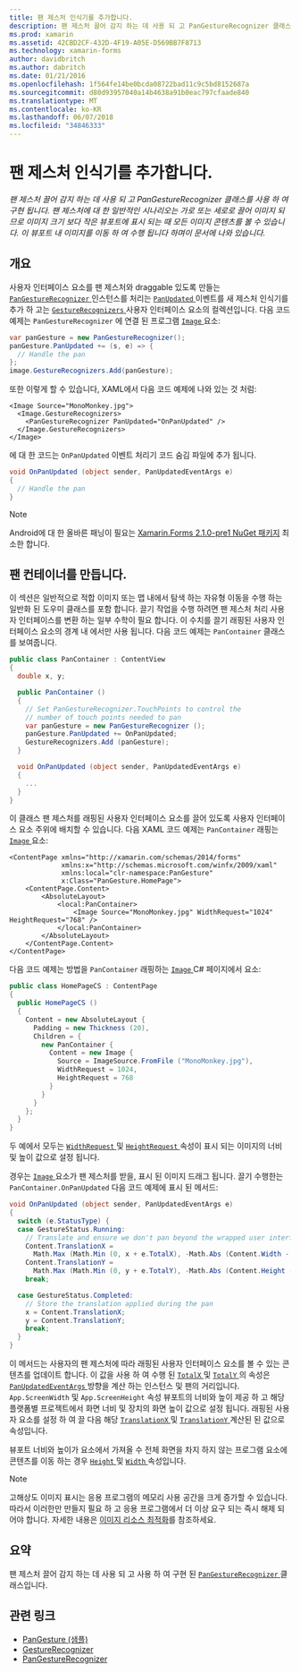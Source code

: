 ```yaml
---
title: 팬 제스처 인식기를 추가합니다.
description: 팬 제스처 끌어 감지 하는 데 사용 되 고 PanGestureRecognizer 클래스를 사용 하 여 구현 됩니다. 팬 제스처에 대 한 일반적인 시나리오는 가로 또는 세로로 끌어 이미지 되므로 이미지 크기 보다 작은 뷰포트에 표시 되는 때 모든 이미지 콘텐츠를 볼 수 있습니다. 이 뷰포트 내 이미지를 이동 하 여 수행 됩니다 하며이 문서에 나와 있습니다.
ms.prod: xamarin
ms.assetid: 42CBD2CF-432D-4F19-A05E-D569BB7F8713
ms.technology: xamarin-forms
author: davidbritch
ms.author: dabritch
ms.date: 01/21/2016
ms.openlocfilehash: 1f564fe14be0bcda08722bad11c9c5bd8152687a
ms.sourcegitcommit: d80d93957040a14b4638a91b0eac797cfaade840
ms.translationtype: MT
ms.contentlocale: ko-KR
ms.lasthandoff: 06/07/2018
ms.locfileid: "34846333"
---
```

# <a name="adding-a-pan-gesture-recognizer"></a>팬 제스처 인식기를 추가합니다.

_팬 제스처 끌어 감지 하는 데 사용 되 고 PanGestureRecognizer 클래스를 사용 하 여 구현 됩니다. 팬 제스처에 대 한 일반적인 시나리오는 가로 또는 세로로 끌어 이미지 되므로 이미지 크기 보다 작은 뷰포트에 표시 되는 때 모든 이미지 콘텐츠를 볼 수 있습니다. 이 뷰포트 내 이미지를 이동 하 여 수행 됩니다 하며이 문서에 나와 있습니다._

## <a name="overview"></a>개요

사용자 인터페이스 요소를 팬 제스처와 draggable 있도록 만들는 [ `PanGestureRecognizer` ](https://developer.xamarin.com/api/type/Xamarin.Forms.PanGestureRecognizer/) 인스턴스를 처리는 [ `PanUpdated` ](https://developer.xamarin.com/api/event/Xamarin.Forms.PanGestureRecognizer.PanUpdated/) 이벤트를 새 제스처 인식기를 추가 하 고는 [ `GestureRecognizers` ](https://developer.xamarin.com/api/property/Xamarin.Forms.View.GestureRecognizers/) 사용자 인터페이스 요소의 컬렉션입니다. 다음 코드 예제는 `PanGestureRecognizer` 에 연결 된 프로그램 [ `Image` ](https://developer.xamarin.com/api/type/Xamarin.Forms.Image/) 요소:

```csharp
var panGesture = new PanGestureRecognizer();
panGesture.PanUpdated += (s, e) => {
  // Handle the pan
};
image.GestureRecognizers.Add(panGesture);
```

또한 이렇게 할 수 있습니다, XAML에서 다음 코드 예제에 나와 있는 것 처럼:

```xaml
<Image Source="MonoMonkey.jpg">
  <Image.GestureRecognizers>
    <PanGestureRecognizer PanUpdated="OnPanUpdated" />
  </Image.GestureRecognizers>
</Image>
```

에 대 한 코드는 `OnPanUpdated` 이벤트 처리기 코드 숨김 파일에 추가 됩니다.

```csharp
void OnPanUpdated (object sender, PanUpdatedEventArgs e)
{
  // Handle the pan
}
```

> [!NOTE]
> Android에 대 한 올바른 패닝이 필요는 [Xamarin.Forms 2.1.0-pre1 NuGet 패키지](https://www.nuget.org/packages/Xamarin.Forms/2.1.0.6501-pre1) 최소한 합니다.

## <a name="creating-a-pan-container"></a>팬 컨테이너를 만듭니다.

이 섹션은 일반적으로 적합 이미지 또는 맵 내에서 탐색 하는 자유형 이동을 수행 하는 일반화 된 도우미 클래스를 포함 합니다. 끌기 작업을 수행 하려면 팬 제스처 처리 사용자 인터페이스를 변환 하는 일부 수학이 필요 합니다. 이 수치를 끌기 래핑된 사용자 인터페이스 요소의 경계 내 에서만 사용 됩니다. 다음 코드 예제는 `PanContainer` 클래스를 보여줍니다.

```csharp
public class PanContainer : ContentView
{
  double x, y;

  public PanContainer ()
  {
    // Set PanGestureRecognizer.TouchPoints to control the
    // number of touch points needed to pan
    var panGesture = new PanGestureRecognizer ();
    panGesture.PanUpdated += OnPanUpdated;
    GestureRecognizers.Add (panGesture);
  }

  void OnPanUpdated (object sender, PanUpdatedEventArgs e)
  {
    ...
  }
}
```

이 클래스 팬 제스처를 래핑된 사용자 인터페이스 요소를 끌어 있도록 사용자 인터페이스 요소 주위에 배치할 수 있습니다. 다음 XAML 코드 예제는 `PanContainer` 래핑는 [ `Image` ](https://developer.xamarin.com/api/type/Xamarin.Forms.Image/) 요소:

```xaml
<ContentPage xmlns="http://xamarin.com/schemas/2014/forms"
             xmlns:x="http://schemas.microsoft.com/winfx/2009/xaml"
             xmlns:local="clr-namespace:PanGesture"
             x:Class="PanGesture.HomePage">
    <ContentPage.Content>
        <AbsoluteLayout>
            <local:PanContainer>
                <Image Source="MonoMonkey.jpg" WidthRequest="1024" HeightRequest="768" />
            </local:PanContainer>
        </AbsoluteLayout>
    </ContentPage.Content>
</ContentPage>
```

다음 코드 예제는 방법을 `PanContainer` 래핑하는 [ `Image` ](https://developer.xamarin.com/api/type/Xamarin.Forms.Image/) C# 페이지에서 요소:

```csharp
public class HomePageCS : ContentPage
{
  public HomePageCS ()
  {
    Content = new AbsoluteLayout {
      Padding = new Thickness (20),
      Children = {
        new PanContainer {
          Content = new Image {
            Source = ImageSource.FromFile ("MonoMonkey.jpg"),
            WidthRequest = 1024,
            HeightRequest = 768
          }
        }
      }
    };
  }
}
```

두 예에서 모두는 [ `WidthRequest` ](https://developer.xamarin.com/api/property/Xamarin.Forms.VisualElement.WidthRequest/) 및 [ `HeightRequest` ](https://developer.xamarin.com/api/property/Xamarin.Forms.VisualElement.HeightRequest/) 속성이 표시 되는 이미지의 너비 및 높이 값으로 설정 됩니다.

경우는 [ `Image` ](https://developer.xamarin.com/api/type/Xamarin.Forms.Image/) 요소가 팬 제스처를 받을, 표시 된 이미지 드래그 됩니다. 끌기 수행한는 `PanContainer.OnPanUpdated` 다음 코드 예제에 표시 된 메서드:

```csharp
void OnPanUpdated (object sender, PanUpdatedEventArgs e)
{
  switch (e.StatusType) {
  case GestureStatus.Running:
    // Translate and ensure we don't pan beyond the wrapped user interface element bounds.
    Content.TranslationX =
      Math.Max (Math.Min (0, x + e.TotalX), -Math.Abs (Content.Width - App.ScreenWidth));
    Content.TranslationY =
      Math.Max (Math.Min (0, y + e.TotalY), -Math.Abs (Content.Height - App.ScreenHeight));
    break;

  case GestureStatus.Completed:
    // Store the translation applied during the pan
    x = Content.TranslationX;
    y = Content.TranslationY;
    break;
  }
}
```

이 메서드는 사용자의 팬 제스처에 따라 래핑된 사용자 인터페이스 요소를 볼 수 있는 콘텐츠를 업데이트 합니다. 이 값을 사용 하 여 수행 된 [ `TotalX` ](https://developer.xamarin.com/api/property/Xamarin.Forms.PanUpdatedEventArgs.TotalX/) 및 [ `TotalY` ](https://developer.xamarin.com/api/property/Xamarin.Forms.PanUpdatedEventArgs.TotalY/) 의 속성은 [ `PanUpdatedEventArgs` ](https://developer.xamarin.com/api/type/Xamarin.Forms.PanUpdatedEventArgs/) 방향을 계산 하는 인스턴스 및 팬의 거리입니다. `App.ScreenWidth` 및 `App.ScreenHeight` 속성 뷰포트의 너비와 높이 제공 하 고 해당 플랫폼별 프로젝트에서 화면 너비 및 장치의 화면 높이 값으로 설정 됩니다. 래핑된 사용자 요소를 설정 하 여 끌 다음 해당 [ `TranslationX` ](https://developer.xamarin.com/api/property/Xamarin.Forms.VisualElement.TranslationX/) 및 [ `TranslationY` ](https://developer.xamarin.com/api/property/Xamarin.Forms.VisualElement.TranslationY/) 계산된 된 값으로 속성입니다.

뷰포트 너비와 높이가 요소에서 가져올 수 전체 화면을 차지 하지 않는 프로그램 요소에 콘텐츠를 이동 하는 경우 [ `Height` ](https://developer.xamarin.com/api/property/Xamarin.Forms.VisualElement.Height/) 및 [ `Width` ](https://developer.xamarin.com/api/property/Xamarin.Forms.VisualElement.Width/) 속성입니다.

> [!NOTE]
> 고해상도 이미지 표시는 응용 프로그램의 메모리 사용 공간을 크게 증가할 수 있습니다. 따라서 이러한만 만들지 필요 하 고 응용 프로그램에서 더 이상 요구 되는 즉시 해제 되어야 합니다. 자세한 내용은 [이미지 리소스 최적화](~/xamarin-forms/deploy-test/performance.md#optimizeimages)를 참조하세요.

## <a name="summary"></a>요약

팬 제스처 끌어 감지 하는 데 사용 되 고 사용 하 여 구현 된 [ `PanGestureRecognizer` ](https://developer.xamarin.com/api/type/Xamarin.Forms.PanGestureRecognizer/) 클래스입니다.



## <a name="related-links"></a>관련 링크

- [PanGesture (샘플)](https://developer.xamarin.com/samples/xamarin-forms/WorkingWithGestures/PanGesture/)
- [GestureRecognizer](https://developer.xamarin.com/api/type/Xamarin.Forms.GestureRecognizer/)
- [PanGestureRecognizer](https://developer.xamarin.com/api/type/Xamarin.Forms.PanGestureRecognizer/)
